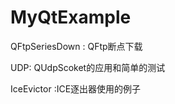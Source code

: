 MyQtExample
===========
QFtpSeriesDown : QFtp断点下载

UDP: QUdpScoket的应用和简单的测试

IceEvictor :ICE逐出器使用的例子